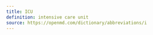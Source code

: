 ```yaml
---
title: ICU
definition: intensive care unit
source: https://openmd.com/dictionary/abbreviations/i
---
```

